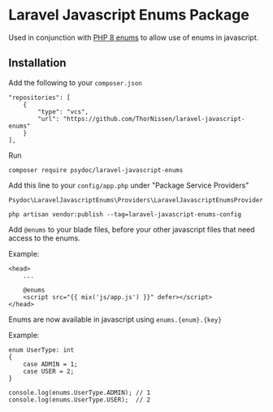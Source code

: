 # Laravel Javascript Enums Package

Used in conjunction with [PHP 8 enums](https://www.php.net/manual/en/language.types.enumerations.php) to allow use of enums in javascript.

## Installation

Add the following to your `composer.json`
```
"repositories": [
    {
        "type": "vcs",
        "url": "https://github.com/ThorNissen/laravel-javascript-enums"
    }
],
```

Run
```
composer require psydoc/laravel-javascript-enums
```

Add this line to your `config/app.php` under "Package Service Providers"
```
Psydoc\LaravelJavascriptEnums\Providers\LaravelJavascriptEnumsProvider::class,
```

```
php artisan vendor:publish --tag=laravel-javascript-enums-config
```

Add `@enums` to your blade files, before your other javascript files that need access to the enums.

Example:
```
<head>
    ...

    @enums
    <script src="{{ mix('js/app.js') }}" defer></script>
</head>
```

Enums are now available in javascript using `enums.{enum}.{key}`

Example:
```
enum UserType: int
{
    case ADMIN = 1;
    case USER = 2;
}
```
```
console.log(enums.UserType.ADMIN); // 1
console.log(enums.UserType.USER);  // 2
```
